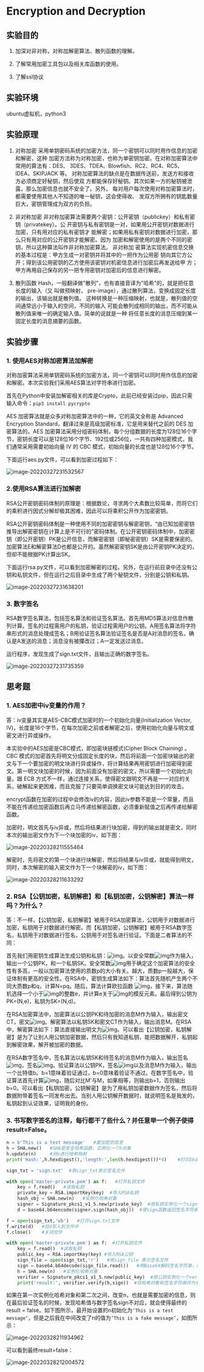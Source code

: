 # Encryption and Decryption

## 实验目的

1. 加深对非对称，对称加解密算法、散列函数的理解。

2. 了解常用加密工具包以及相关库函数的使用。

3. 了解ssl协议

## 实验环境

ubuntu虚拟机，python3

## 实验原理

1. 对称加密 采用单钥密码系统的加密方法，同一个密钥可以同时用作信息的加密和解密，这种 加密方法称为对称加密，也称为单密钥加密。在对称加密算法中常用的算法有：DES、 3DES、TDEA、Blowfish、RC2、RC4、RC5、IDEA、SKIPJACK 等。 对称加密算法的缺点是在数据传送前，发送方和接收方必须商定好秘钥，然后使双 方都能保存好秘钥。其次如果一方的秘钥被泄露，那么加密信息也就不安全了。另外， 每对用户每次使用对称加密算法时，都需要使用其他人不知道的唯一秘钥，这会使得收、 发双方所拥有的钥匙数量巨大，密钥管理成为双方的负担。 

2. 非对称加密 非对称加密算法需要两个密钥：公开密钥（publickey）和私有密钥（privatekey）。公 开密钥与私有密钥是一对，如果用公开密钥对数据进行加密，只有用对应的私有密钥才 能解密；如果用私有密钥对数据进行加密，那么只有用对应的公开密钥才能解密。因为 加密和解密使用的是两个不同的密钥，所以这种算法叫作非对称加密算法。 非对称加 密算法实现机密信息交换的基本过程是：甲方生成一对密钥并将其中的一把作为公用密 钥向其它方公开；得到该公用密钥的乙方使用该密钥对机密信息进行加密后再发送给甲 方；甲方再用自己保存的另一把专用密钥对加密后的信息进行解密。

3. 散列函数 Hash，一般翻译做"散列"，也有直接音译为"哈希"的，就是把任意长度的输入（又 叫做预映射， pre-image），通过散列算法，变换成固定长度的输出，该输出就是散列值。 这种转换是一种压缩映射，也就是，散列值的空间通常远小于输入的空间，不同的输入 可能会散列成相同的输出，而不可能从散列值来唯一的确定输入值。简单的说就是一种 将任意长度的消息压缩到某一固定长度的消息摘要的函数。

## 实验步骤

### **1.** **使用AES对称加密算法加解密**

对称加密算法采用单钥密码系统的加密方法，同一个密钥可以同时用作信息的加密和解密。本次实验我们采用AES算法对字符串进行加密。

首先在Python中安装加解密相关的库是Crypto，此前已经安装过pip，因此只需输入命令：`pip3 install pycrypto`

AES 加密算法就是众多对称加密算法中的一种，它的英文全称是 Advanced Encryption Standard，翻译过来是高级加密标准，它是用来替代之前的 DES 加密算法的。AES 加密算法采用分组密码体制，每个分组数据的长度为128位16个字节，密钥长度可以是128位16个字节、192位或256位，一共有四种加密模式，我们通常采用需要初始向量 IV 的 CBC 模式，初始向量的长度也是128位16个字节。

下面运行aes.py文件，可以看到加密过程如下：

![image-20220327231532567](https://gitee.com/bright_xu/blog-image/raw/master/202203272315628.png)

### 2.**使用RSA算法进行加解密**

RSA公开密钥密码体制的原理是：根据数论，寻求两个大素数比较简单，而将它们的乘积进行因式分解却极其困难，因此可以将乘积公开作为加密密钥。

RSA公开密钥密码体制是一种使用不同的加密密钥与解密密钥，“由已知加密密钥推导出解密密钥在计算上是不可行的”密码体制。在公开密钥密码体制中，加密密钥（即公开密钥）PK是公开信息，而解密密钥（即秘密密钥）SK是需要保密的。加密算法E和解密算法D也都是公开的。虽然解密密钥SK是由公开密钥PK决定的，但却不能根据PK计算出SK。

下面运行rsa.py文件，可以看到加密解密的过程。另外，在运行前目录中还没有公钥和私钥文件，但在运行之后目录中生成了两个秘钥文件，分别是公钥和私钥。

![image-20220327231638201](https://gitee.com/bright_xu/blog-image/raw/master/202203272316260.png)

### 3. 数字签名

RSA数字签名算法，包括签名算法和验证签名算法。首先用MD5算法对信息作散列计算。签名的过程需用户的私钥，验证过程需用户的公钥。A用签名算法将字符串形式的消息处理成签名；B用验证签名算法验证签名是否是A对消息的签名，确认是A发送的消息；消息没有被攥改过；A一定发送过消息。

运行程序，发现生成了sign.txt文件，且输出正确的数字签名。

![image-20220327231735359](https://gitee.com/bright_xu/blog-image/raw/master/202203272317406.png)

## 思考题

### **1. AES加密中iv变量的作用？**

答：iv变量其实是AES-CBC模式加密时的一个初始化向量(Initialization Vector, IV)，长度是16个字节，在每次加密之前或者解密之后，使用初始化向量与明文或密文进行异或操作。

本实验中的AES加密是CBC模式，即加密块链模式(Cipher Block Chaining) 。CBC 模式的加密首先将明文分成固定长度的块，然后将前面一个加密块输出的密文与下一个要加密的明文块进行异或操作，将计算结果再用密钥进行加密得到密文。第一明文块加密的时候，因为前面没有加密的密文，所以需要一个初始化向量。跟 ECB 方式不一样，通过连接关系，使得密文跟明文不再是一一对应的关系，破解起来更困难，而且克服了只要简单调换密文块可能达到目的的攻击。

encrypt函数在加密的过程中会修改iv的内容，因此iv参数不能是一个常量，而且不能在传递给加密函数后再立马传递给解密函数，必须重新赋值之后再传递给解密函数。

加密时，明文首先与iv异或，然后将结果进行块加密，得到的输出就是密文，同时本次的输出密文作为下一个块加密的iv，如下图：

![image-20220328211555464](https://gitee.com/bright_xu/blog-image/raw/master/202203282116562.png)

解密时，先将密文的第一个块进行块解密，然后将结果与iv异或，就能得到明文，同时，本次解密的输入密文作为下一个块解密的iv，如下图：

![image-20220328211633292](https://gitee.com/bright_xu/blog-image/raw/master/202203282116356.png)

### **2.** **RSA【公钥加密，私钥解密】和【私钥加密，公钥解密】算法一样吗？为什么？**

答：不一样。【公钥加密，私钥解密】被用于RSA加密算法，公钥用于对数据进行加密，私钥用于对数据进行解密。而【私钥加密，公钥解密】被用于RSA数字签名，私钥用于对数据进行签名，公钥用于对签名进行验证。下面是二者算法的不同：

  首先我们用密钥生成算法生成公钥和私钥：![img](https://gitee.com/bright_xu/blog-image/raw/master/202203282117703.png)。以安全常数![img](https://gitee.com/bright_xu/blog-image/raw/master/202203282117712.png)作为输入，输出一个公钥PK，和一个私钥SK。安全常数![img](file:///C:/Users/DELL/AppData/Local/Temp/msohtmlclip1/01/clip_image004.png)用于确定这个加密算法的安全性有多高，一般以加密算法使用的质数p的大小有关。越大，质数p一般越大，保证体制有更高的安全性。在RSA中，密钥生成算法如下：算法首先随机产生两个不同大质数p和q，计算N=pq。随后，算法计算欧拉函数 ![img](C:/Users/DELL/AppData/Local/Temp/msohtmlclip1/01/clip_image006.png)，接下来，算法随机选择一个小于![img](C:/Users/DELL/AppData/Local/Temp/msohtmlclip1/01/clip_image008.png)的整数e，并计算e关于![img](file:///C:/Users/DELL/AppData/Local/Temp/msohtmlclip1/01/clip_image008.png)的模反元素。最后得到公钥为PK=(N,e)，私钥为SK=(N,d)。

在RSA加密算法中，加密算法以公钥PK和待加密的消息M作为输入，输出密文CT，密文![img](C:/Users/DELL/AppData/Local/Temp/msohtmlclip1/01/clip_image010.png)。解密算法以私钥SK和密文CT作为输入，输出消息M。在RSA中，解密算法如下：算法直接输出明文为![img](C:/Users/DELL/AppData/Local/Temp/msohtmlclip1/01/clip_image012.png)。可以看出【公钥加密，私钥解密】是为了让别人用公钥加密数据，然后只有我知道私钥，能把数据解开，私钥起到解密效果，解开被加密的数据。

  在RSA数字签名中，签名算法以私钥SK和待签名的消息M作为输入，输出签名![img](https://gitee.com/bright_xu/blog-image/raw/master/202203282117173.png)，签名![img](https://gitee.com/bright_xu/blog-image/raw/master/202203282117175.png)。验证算法以公钥PK，签名![img](file:///C:/Users/DELL/AppData/Local/Temp/msohtmlclip1/01/clip_image014.png)以及消息M作为输入，输出一个比特值b。b=1意味着验证通过，b=0意味着验证不通过。在数字签名中，验证算法首先计算![img](C:/Users/DELL/AppData/Local/Temp/msohtmlclip1/01/clip_image018.png)，随后对比M'与M，如果相等，则输出b=1，否则输出b=0。可以看出【私钥加密，公钥解密】是为了用私钥加密数据作为签名，然后将数据附带着签名一同发布出去。当别人用公钥解开数据时，就说明签名是我发的，私钥起到认证效果，证明我的身份。

### 3. 书写数字签名的注释，每行都干了些什么？并任意举一个例子使得result=False。

```python
n = b'This is a test message'   #要加密的信息
h = SHA.new()   #SHA是安全哈希函数，实例化一个h对象
h.update(n)     #对n进行哈希映射
print('Hash:',h.hexdigest(),'length:',len(h.hexdigest())*4)    #打印16进制的字符串，并输出其长度

sign_txt = 'sign.txt'  #用sign_txt表示签名文件

with open('master-private.pem') as f:   #打开私钥文件
    key = f.read()   #读取私钥
    private_key = RSA.importKey(key)  #导入RSA私钥
    hash_obj = SHA.new(n)   #实例化哈希对象
    signer = Signature_pkcs1_v1_5.new(private_key)  #用私钥实例化一个signer签名者对象
    d = base64.b64encode(signer.sign(hash_obj))  #使sign函数返回签名字符串，然后用Base64编码赋值给d

f = open(sign_txt,'wb')   #打开sign.txt文件
f.write(d)   #将d写入到文件中
f.close()    #关闭文件

with open('master-private.pem') as f:  #打开私钥文件
    key = f.read()  #读取私钥
    public_key = RSA.importKey(key) #导入RSA公钥
    sign_file = open(sign_txt,'r')   #用sign_file 表示签名文件
    sign = base64.b64decode(sign_file.read())   #用Base64解码签名字符串，赋值给sign
    h = SHA.new(n)   #实例化哈希对象
    verifier = Signature_pkcs1_v1_5.new(public_key)  #用公钥实例化一个verifier验证者对象
    print('result:', verifier.verify(h,sign))  #将哈希对象和签名字符串作为参数，验证者验证签名是否为真

```

如果在第一次实例化哈希对象和第二次之间，改变n，也就是需要加密的信息，则在最后验证签名的时候，发现哈希值与数字签名sign不对应，就会使得最终的result = false。如下图所示，最开始设置的n初始化为`‘This is a test message’`，但是之后我在中间改变了n的值为`‘This is a fake message’`，如图所示：

![image-20220328211934962](https://gitee.com/bright_xu/blog-image/raw/master/202203282119000.png)

可以看到最终result=false：

![image-20220328212004572](https://gitee.com/bright_xu/blog-image/raw/master/202203282120633.png)

